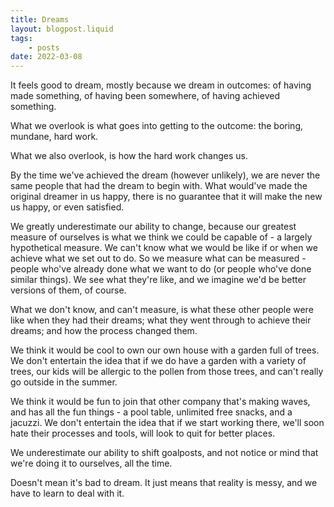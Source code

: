 ```yaml
---
title: Dreams
layout: blogpost.liquid
tags:
    - posts
date: 2022-03-08
---
```


It feels good to dream, mostly because we dream in outcomes: of having made something, of having been somewhere, of having achieved something.

What we overlook is what goes into getting to the outcome: the boring, mundane, hard work. 

What we also overlook, is how the hard work changes us. 

By the time we've achieved the dream (however unlikely), we are never the same people that had the dream to begin with. What would've made the original dreamer in us happy, there is no guarantee that it will make the new us happy, or even satisfied.

We greatly underestimate our ability to change, because our greatest measure of ourselves is what we think we could be capable of - a largely hypothetical measure. We can't know what we would be like if or when we achieve what we set out to do. So we measure what can be measured - people who've already done what we want to do (or people who've done similar things). We see what they're like, and we imagine we'd be better versions of them, of course.

What we don't know, and can't measure, is what these other people were like when they had their dreams; what they went through to achieve their dreams; and how the process changed them. 

We think it would be cool to own our own house with a garden full of trees. We don't entertain the idea that if we do have a garden with a variety of trees, our kids will be allergic to the pollen from those trees, and can't really go outside in the summer. 

We think it would be fun to join that other company that's making waves, and has all the fun things - a pool table, unlimited free snacks, and a jacuzzi. We don't entertain the idea that if we start working there, we'll soon  hate their processes and tools, will look to quit for better places. 

We underestimate our ability to shift goalposts, and not notice or mind that we're doing it to ourselves, all the time. 

Doesn't mean it's bad to dream. It just means that reality is messy, and we have to learn to deal with it.